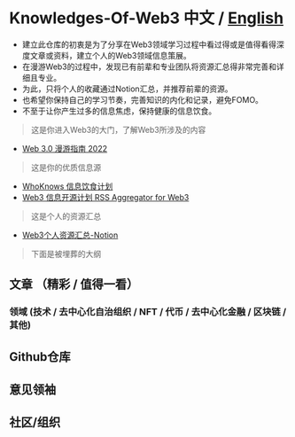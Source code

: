 # Knowledges-Of-Web3 中文 / [English](./README_En.md)

- 建立此仓库的初衷是为了分享在Web3领域学习过程中看过得或是值得看得深度文章或资料，建立个人的Web3领域信息策展。
- 在漫游Web3的过程中，发现已有前辈和专业团队将资源汇总得非常完善和详细且专业。
- 为此，只将个人的收藏通过Notion汇总，并推荐前辈的资源。
- 也希望你保持自己的学习节奏，完善知识的内化和记录，避免FOMO。
- 不至于让你产生过多的信息焦虑，保持健康的信息饮食。

> 这是你进入Web3的大门，了解Web3所涉及的内容  
  - [Web 3.0 漫游指南 2022](https://mirror.xyz/tannhauser2049.eth/vPrV-lqGjFpT2VWT4kDvtjhZayxm6n8ym7ra4wiegSc)  

> 这是你的优质信息源  
  - [WhoKnows 信息饮食计划](https://mirror.xyz/whoknowsdao.eth/L0W7iMdB3tGYEfqssRePKcU3QnfiizksOwCbtCOhXmY)  
  - [Web3 信息开源计划 RSS Aggregator for Web3](https://mirror.xyz/chainfeeds.eth/mwgMtCDcz5_YW-dRacfD2pzsb_gMUSyal9M5nR5472A)  

> 这是个人的资源汇总  
  - [Web3个人资源汇总-Notion](https://dnevend.notion.site/01aee7e864124ce0bff30363e7e5d081?v=e73165d9ddb34c329a69436e81c2577d)  

> 下面是被埋葬的大纲
## 文章 （精彩 / 值得一看）

### 领域 (技术 / 去中心化自治组织 / NFT / 代币 / 去中心化金融 / 区块链 / 其他)

## Github仓库

## 意见领袖

## 社区/组织
